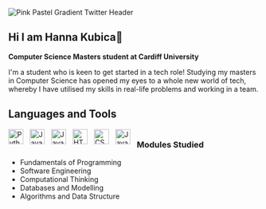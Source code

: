 
![Pink Pastel Gradient Twitter Header](https://github.com/user-attachments/assets/bbf8ebfb-f0b5-40b4-a3b4-5a576edc316b)

## Hi I am Hanna Kubica👋
**Computer Science Masters student at Cardiff University**

I'm a student who is keen to get started in a tech role! Studying my masters in Computer Science has opened my eyes to a whole new world of tech, whereby I have utilised my skills in real-life problems and working in a team.

## Languages and Tools

<img align="left" alt="Python" width="30px" style="padding-right:10px;" src="https://cdn.jsdelivr.net/gh/devicons/devicon/icons/python/python-plain.svg" />
<img align="left" alt="JavaScript" width="30px" style="padding-right:10px;" src="https://cdn.jsdelivr.net/gh/devicons/devicon/icons/javascript/javascript-plain.svg" />
<img align="left" alt="Java" width="30px" style="padding-right:10px;" src="https://cdn.jsdelivr.net/gh/devicons/devicon/icons/java/java-original.svg"/>
<img align="left" alt="HTML" width="30px" style="padding-right:10px;" src="https://cdn.jsdelivr.net/gh/devicons/devicon/icons/html5/html5-plain.svg" />
<img align="left" alt="CSS" width="30px" style="padding-right:10px;" src="https://cdn.jsdelivr.net/gh/devicons/devicon/icons/css3/css3-plain.svg" />
<img align="left" alt="JavaScript" width="30px" style="padding-right:10px;" src="https://cdn.jsdelivr.net/gh/devicons/devicon/icons/javascript/javascript-plain.svg" />

#

### Modules Studied
- Fundamentals of Programming
- Software Engineering
- Computational Thinking
- Databases and Modelling
- Algorithms and Data Structure

#
<!--
<details>
 <summary><h3>👨‍💻 Hanna's Coding Journey</h3></summary>

I started my journey in Computer Science just over a year ago. I had a dream to learn how to code and enrolled myself onto a basics Python course. Here I learnt the basics of Python, and got a feel for coding in general. After this, I decided to do a Masters course in Computer Science. Here I discovered more langauges, had opportunity to practically create projects through University assignments and work as a team.

I had the opportunity to complete the Javascript Kickstarter Course through Code First Girls (sponsored by Admiral.
This was an 8 week program on web development using JavaScript. I had the oppportunity to developed my skills in HTML, CSS, and JavaScript. I also emerged as the winner in my cohort for the final projec

I am currently completing my dissertation which is the creation and evaluation of a financial management tracking website.

I can't wait to secure my first role in tech!

